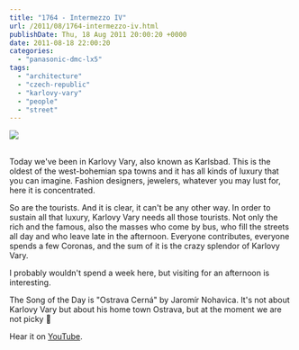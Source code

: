 ```yaml
---
title: "1764 - Intermezzo IV"
url: /2011/08/1764-intermezzo-iv.html
publishDate: Thu, 18 Aug 2011 20:00:20 +0000
date: 2011-08-18 22:00:20
categories: 
  - "panasonic-dmc-lx5"
tags: 
  - "architecture"
  - "czech-republic"
  - "karlovy-vary"
  - "people"
  - "street"
---
```

<div class="container">
<div class="center"><a target="_blank" href="https://d25zfm9zpd7gm5.cloudfront.net/1200x1200/2011/20110818_110227_ps.jpg"><img src="https://d25zfm9zpd7gm5.cloudfront.net/0600x0600/2011/20110818_110227_ps.jpg" /></a></div>
</div>
<br />

Today we've been in Karlovy Vary, also known as Karlsbad. This is the oldest of the west-bohemian spa towns and it has all kinds of luxury that you can imagine. Fashion designers, jewelers, whatever you may lust for, here it is concentrated. 

So are the tourists. And it is clear, it can't be any other way. In order to sustain all that luxury, Karlovy Vary needs all those tourists. Not only the rich and the famous, also the masses who come by bus, who fill the streets all day and who leave late in the afternoon. Everyone contributes, everyone spends a few Coronas, and the sum of it is the crazy splendor of Karlovy Vary. 

 I probably wouldn't spend a week here, but visiting for an afternoon is interesting.

The Song of the Day is "Ostrava Cerná" by Jaromír Nohavica. It's not about Karlovy Vary but about his home town Ostrava, but at the moment we are not picky 🙂

Hear it on <a href="http://www.youtube.com/watch?v=6aqKRQBWU6s" target="_blank">YouTube</a>.
